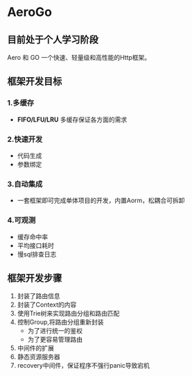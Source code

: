 # AeroGo
## 目前处于个人学习阶段
Aero 和 GO
一个快速、轻量级和高性能的Http框架。
## 框架开发目标
### 1.多缓存
* **FIFO/LFU/LRU** 多缓存保证各方面的需求
### 2.快速开发
* 代码生成
* 参数绑定
### 3.自动集成
* 一套框架即可完成单体项目的开发，内置Aorm，松耦合可拆卸
### 4.可观测
* 缓存命中率
* 平均接口耗时
* 慢sql排查日志
## 框架开发步骤
1. 封装了路由信息
2. 封装了Context的内容
3. 使用Trie树来实现路由分组和路由匹配
4. 控制Group,将路由分组重新封装
   * 为了进行统一的鉴权
   * 为了更容易管理路由
5. 中间件的扩展
6. 静态资源服务器
7. recovery中间件，保证程序不强行panic导致宕机

